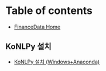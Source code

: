 # Table of contents

* [FinanceData Home](README.md)

## KoNLPy 설치

* [KoNLPy 설치 \(Windows+Anaconda\)](konlpy/konlpy-windows-anaconda.md)

